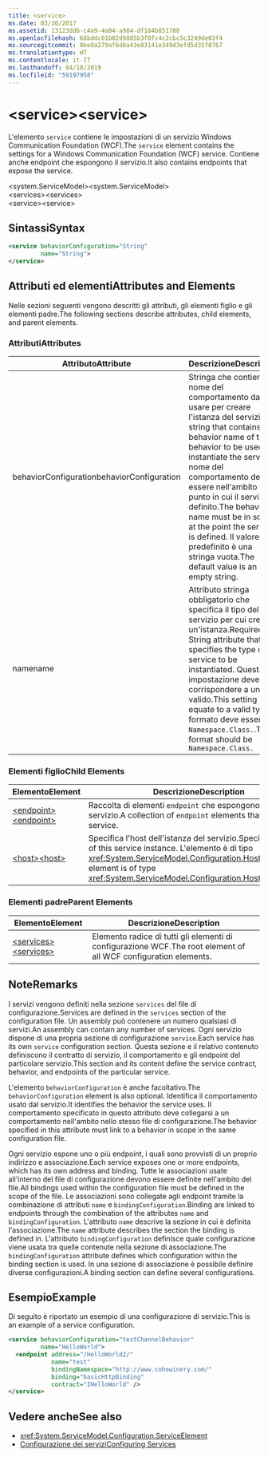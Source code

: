 ```yaml
---
title: <service>
ms.date: 03/30/2017
ms.assetid: 13123dd6-c4a9-4a04-a984-df184b851788
ms.openlocfilehash: 68bddc01b02d9885b3f0fc4c2cbc5c3249de03f4
ms.sourcegitcommit: 0be8a279af6d8a43e03141e349d3efd5d35f8767
ms.translationtype: HT
ms.contentlocale: it-IT
ms.lasthandoff: 04/18/2019
ms.locfileid: "59197958"
---
```

# <a name="service"></a><span data-ttu-id="7bcb7-101">\<service></span><span class="sxs-lookup"><span data-stu-id="7bcb7-101">\<service></span></span>
<span data-ttu-id="7bcb7-102">L'elemento `service` contiene le impostazioni di un servizio Windows Communication Foundation (WCF).</span><span class="sxs-lookup"><span data-stu-id="7bcb7-102">The `service` element contains the settings for a Windows Communication Foundation (WCF) service.</span></span> <span data-ttu-id="7bcb7-103">Contiene anche endpoint che espongono il servizio.</span><span class="sxs-lookup"><span data-stu-id="7bcb7-103">It also contains endpoints that expose the service.</span></span>  
  
 <span data-ttu-id="7bcb7-104">\<system.ServiceModel></span><span class="sxs-lookup"><span data-stu-id="7bcb7-104">\<system.ServiceModel></span></span>  
<span data-ttu-id="7bcb7-105">\<services></span><span class="sxs-lookup"><span data-stu-id="7bcb7-105">\<services></span></span>  
<span data-ttu-id="7bcb7-106">\<service></span><span class="sxs-lookup"><span data-stu-id="7bcb7-106">\<service></span></span>  
  
## <a name="syntax"></a><span data-ttu-id="7bcb7-107">Sintassi</span><span class="sxs-lookup"><span data-stu-id="7bcb7-107">Syntax</span></span>  
  
```xml  
<service behaviorConfiguration="String"
         name="String">
</service>
```  
  
## <a name="attributes-and-elements"></a><span data-ttu-id="7bcb7-108">Attributi ed elementi</span><span class="sxs-lookup"><span data-stu-id="7bcb7-108">Attributes and Elements</span></span>  
 <span data-ttu-id="7bcb7-109">Nelle sezioni seguenti vengono descritti gli attributi, gli elementi figlio e gli elementi padre.</span><span class="sxs-lookup"><span data-stu-id="7bcb7-109">The following sections describe attributes, child elements, and parent elements.</span></span>  
  
### <a name="attributes"></a><span data-ttu-id="7bcb7-110">Attributi</span><span class="sxs-lookup"><span data-stu-id="7bcb7-110">Attributes</span></span>  
  
|<span data-ttu-id="7bcb7-111">Attributo</span><span class="sxs-lookup"><span data-stu-id="7bcb7-111">Attribute</span></span>|<span data-ttu-id="7bcb7-112">Descrizione</span><span class="sxs-lookup"><span data-stu-id="7bcb7-112">Description</span></span>|  
|---------------|-----------------|  
|<span data-ttu-id="7bcb7-113">behaviorConfiguration</span><span class="sxs-lookup"><span data-stu-id="7bcb7-113">behaviorConfiguration</span></span>|<span data-ttu-id="7bcb7-114">Stringa che contiene il nome del comportamento da usare per creare l'istanza del servizio.</span><span class="sxs-lookup"><span data-stu-id="7bcb7-114">A string that contains the behavior name of the behavior to be used to instantiate the service.</span></span> <span data-ttu-id="7bcb7-115">Il nome del comportamento deve essere nell'ambito del punto in cui il servizio è definito.</span><span class="sxs-lookup"><span data-stu-id="7bcb7-115">The behavior name must be in scope at the point the service is defined.</span></span> <span data-ttu-id="7bcb7-116">Il valore predefinito è una stringa vuota.</span><span class="sxs-lookup"><span data-stu-id="7bcb7-116">The default value is an empty string.</span></span>|  
|<span data-ttu-id="7bcb7-117">name</span><span class="sxs-lookup"><span data-stu-id="7bcb7-117">name</span></span>|<span data-ttu-id="7bcb7-118">Attributo stringa obbligatorio che specifica il tipo del servizio per cui creare un'istanza.</span><span class="sxs-lookup"><span data-stu-id="7bcb7-118">Required String attribute that specifies the type of the service to be instantiated.</span></span> <span data-ttu-id="7bcb7-119">Questa impostazione deve corrispondere a un tipo valido.</span><span class="sxs-lookup"><span data-stu-id="7bcb7-119">This setting must equate to a valid type.</span></span> <span data-ttu-id="7bcb7-120">Il formato deve essere `Namespace.Class.`.</span><span class="sxs-lookup"><span data-stu-id="7bcb7-120">The format should be `Namespace.Class.`</span></span>|  
  
### <a name="child-elements"></a><span data-ttu-id="7bcb7-121">Elementi figlio</span><span class="sxs-lookup"><span data-stu-id="7bcb7-121">Child Elements</span></span>  
  
|<span data-ttu-id="7bcb7-122">Elemento</span><span class="sxs-lookup"><span data-stu-id="7bcb7-122">Element</span></span>|<span data-ttu-id="7bcb7-123">Descrizione</span><span class="sxs-lookup"><span data-stu-id="7bcb7-123">Description</span></span>|  
|-------------|-----------------|  
|[<span data-ttu-id="7bcb7-124">\<endpoint></span><span class="sxs-lookup"><span data-stu-id="7bcb7-124">\<endpoint></span></span>](../../../../../docs/framework/configure-apps/file-schema/wcf/endpoint-element.md)|<span data-ttu-id="7bcb7-125">Raccolta di elementi `endpoint` che espongono questo servizio.</span><span class="sxs-lookup"><span data-stu-id="7bcb7-125">A collection of `endpoint` elements that expose this service.</span></span>|  
|[<span data-ttu-id="7bcb7-126">\<host></span><span class="sxs-lookup"><span data-stu-id="7bcb7-126">\<host></span></span>](../../../../../docs/framework/configure-apps/file-schema/wcf/host.md)|<span data-ttu-id="7bcb7-127">Specifica l'host dell'istanza del servizio.</span><span class="sxs-lookup"><span data-stu-id="7bcb7-127">Specifies the host of this service instance.</span></span> <span data-ttu-id="7bcb7-128">L'elemento è di tipo <xref:System.ServiceModel.Configuration.HostElement>.</span><span class="sxs-lookup"><span data-stu-id="7bcb7-128">This element is of type <xref:System.ServiceModel.Configuration.HostElement>.</span></span>|  
  
### <a name="parent-elements"></a><span data-ttu-id="7bcb7-129">Elementi padre</span><span class="sxs-lookup"><span data-stu-id="7bcb7-129">Parent Elements</span></span>  
  
|<span data-ttu-id="7bcb7-130">Elemento</span><span class="sxs-lookup"><span data-stu-id="7bcb7-130">Element</span></span>|<span data-ttu-id="7bcb7-131">Descrizione</span><span class="sxs-lookup"><span data-stu-id="7bcb7-131">Description</span></span>|  
|-------------|-----------------|  
|[<span data-ttu-id="7bcb7-132">\<services></span><span class="sxs-lookup"><span data-stu-id="7bcb7-132">\<services></span></span>](../../../../../docs/framework/configure-apps/file-schema/wcf/services.md)|<span data-ttu-id="7bcb7-133">Elemento radice di tutti gli elementi di configurazione WCF.</span><span class="sxs-lookup"><span data-stu-id="7bcb7-133">The root element of all WCF configuration elements.</span></span>|  
  
## <a name="remarks"></a><span data-ttu-id="7bcb7-134">Note</span><span class="sxs-lookup"><span data-stu-id="7bcb7-134">Remarks</span></span>  
 <span data-ttu-id="7bcb7-135">I servizi vengono definiti nella sezione `services` del file di configurazione.</span><span class="sxs-lookup"><span data-stu-id="7bcb7-135">Services are defined in the `services` section of the configuration file.</span></span> <span data-ttu-id="7bcb7-136">Un assembly può contenere un numero qualsiasi di servizi.</span><span class="sxs-lookup"><span data-stu-id="7bcb7-136">An assembly can contain any number of services.</span></span> <span data-ttu-id="7bcb7-137">Ogni servizio dispone di una propria sezione di configurazione `service`.</span><span class="sxs-lookup"><span data-stu-id="7bcb7-137">Each service has its own `service` configuration section.</span></span> <span data-ttu-id="7bcb7-138">Questa sezione e il relativo contenuto definiscono il contratto di servizio, il comportamento e gli endpoint del particolare servizio.</span><span class="sxs-lookup"><span data-stu-id="7bcb7-138">This section and its content define the service contract, behavior, and endpoints of the particular service.</span></span>  
  
 <span data-ttu-id="7bcb7-139">L'elemento `behaviorConfiguration` è anche facoltativo.</span><span class="sxs-lookup"><span data-stu-id="7bcb7-139">The `behaviorConfiguration` element is also optional.</span></span> <span data-ttu-id="7bcb7-140">Identifica il comportamento usato dal servizio.</span><span class="sxs-lookup"><span data-stu-id="7bcb7-140">It identifies the behavior the service uses.</span></span> <span data-ttu-id="7bcb7-141">Il comportamento specificato in questo attributo deve collegarsi a un comportamento nell'ambito nello stesso file di configurazione.</span><span class="sxs-lookup"><span data-stu-id="7bcb7-141">The behavior specified in this attribute must link to a behavior in scope in the same configuration file.</span></span>  
  
 <span data-ttu-id="7bcb7-142">Ogni servizio espone uno o più endpoint, i quali sono provvisti di un proprio indirizzo e associazione.</span><span class="sxs-lookup"><span data-stu-id="7bcb7-142">Each service exposes one or more endpoints, which has its own address and binding.</span></span> <span data-ttu-id="7bcb7-143">Tutte le associazioni usate all'interno del file di configurazione devono essere definite nell'ambito del file.</span><span class="sxs-lookup"><span data-stu-id="7bcb7-143">All bindings used within the configuration file must be defined in the scope of the file.</span></span> <span data-ttu-id="7bcb7-144">Le associazioni sono collegate agli endpoint tramite la combinazione di attributi `name` e `bindingConfiguration`.</span><span class="sxs-lookup"><span data-stu-id="7bcb7-144">Binding are linked to endpoints through the combination of the attributes `name` and `bindingConfiguration`.</span></span> <span data-ttu-id="7bcb7-145">L'attributo `name` descrive la sezione in cui è definita l'associazione.</span><span class="sxs-lookup"><span data-stu-id="7bcb7-145">The `name` attribute describes the section the binding is defined in.</span></span> <span data-ttu-id="7bcb7-146">L'attributo `bindingConfiguration` definisce quale configurazione viene usata tra quelle contenute nella sezione di associazione.</span><span class="sxs-lookup"><span data-stu-id="7bcb7-146">The `bindingConfiguration` attribute defines which configuration within the binding section is used.</span></span> <span data-ttu-id="7bcb7-147">In una sezione di associazione è possibile definire diverse configurazioni.</span><span class="sxs-lookup"><span data-stu-id="7bcb7-147">A binding section can define several configurations.</span></span>  
  
## <a name="example"></a><span data-ttu-id="7bcb7-148">Esempio</span><span class="sxs-lookup"><span data-stu-id="7bcb7-148">Example</span></span>  
 <span data-ttu-id="7bcb7-149">Di seguito è riportato un esempio di una configurazione di servizio.</span><span class="sxs-lookup"><span data-stu-id="7bcb7-149">This is an example of a service configuration.</span></span>  
  
```xml  
<service behaviorConfiguration="testChannelBehavior"
         name="HelloWorld">
  <endpoint address="/HelloWorld2/"
            name="test"
            bindingNamespace="http://www.cohowinery.com/"
            binding="basicHttpBinding"
            contract="IHelloWorld" />
</service>
```  
  
## <a name="see-also"></a><span data-ttu-id="7bcb7-150">Vedere anche</span><span class="sxs-lookup"><span data-stu-id="7bcb7-150">See also</span></span>

- <xref:System.ServiceModel.Configuration.ServiceElement>
- [<span data-ttu-id="7bcb7-151">Configurazione dei servizi</span><span class="sxs-lookup"><span data-stu-id="7bcb7-151">Configuring Services</span></span>](../../../../../docs/framework/wcf/configuring-services.md)
